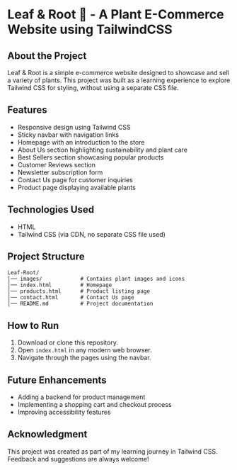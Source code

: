 # Leaf & Root 🌿 - A Plant E-Commerce Website using TailwindCSS

## About the Project
Leaf & Root is a simple e-commerce website designed to showcase and sell a variety of plants. This project was built as a learning experience to explore Tailwind CSS for styling, without using a separate CSS file.

## Features
- Responsive design using Tailwind CSS
- Sticky navbar with navigation links
- Homepage with an introduction to the store
- About Us section highlighting sustainability and plant care
- Best Sellers section showcasing popular products
- Customer Reviews section
- Newsletter subscription form
- Contact Us page for customer inquiries
- Product page displaying available plants

## Technologies Used
- HTML
- Tailwind CSS (via CDN, no separate CSS file used)

## Project Structure
```
Leaf-Root/
│── images/            # Contains plant images and icons
│── index.html         # Homepage
│── products.html      # Product listing page
│── contact.html       # Contact Us page
│── README.md          # Project documentation
```

## How to Run
1. Download or clone this repository.
2. Open `index.html` in any modern web browser.
3. Navigate through the pages using the navbar.
   

## Future Enhancements
- Adding a backend for product management
- Implementing a shopping cart and checkout process
- Improving accessibility features

## Acknowledgment
This project was created as part of my learning journey in Tailwind CSS. Feedback and suggestions are always welcome!


